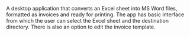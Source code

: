 A desktop application that converts an Excel sheet into MS Word files, formatted as invoices and ready for printing. The app has basic interface from which the user can select the Excel sheet and the destination directory. There is also an option to edit the invoice template.
